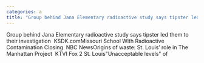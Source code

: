 ```yaml
---
categories: a
title: "Group behind Jana Elementary radioactive study says tipster led them to their investigation  KSDKcom"
---
```

Group behind Jana Elementary radioactive study says tipster led them to their investigation&nbsp;&nbsp;KSDK.comMissouri School With Radioactive Contamination Closing&nbsp;&nbsp;NBC NewsOrigins of waste: St. Louis’ role in The Manhattan Project&nbsp;&nbsp;KTVI Fox 2 St. Louis"Unacceptable levels" of 